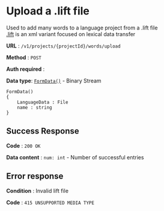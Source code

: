 # Upload a .lift file

Used to add many words to a language project from a .lift file  
[.lift](https://github.com/sillsdev/lift-standard) is an xml variant focused on lexical data transfer

**URL** : `/v1/projects/{projectId}/words/upload`

**Method** : `POST`

**Auth required** :

**Data type**: [`FormData()`](https://developer.mozilla.org/en-US/docs/Web/API/FormData/FormData) - Binary Stream

```
FormData()
{
    LanguageData : File
    name : string
}
```

## Success Response

**Code** : `200 OK`

**Data content** : `num: int` - Number of successful entries

## Error response

**Condition** : Invalid lift file

**Code** : `415 UNSUPPORTED MEDIA TYPE`
